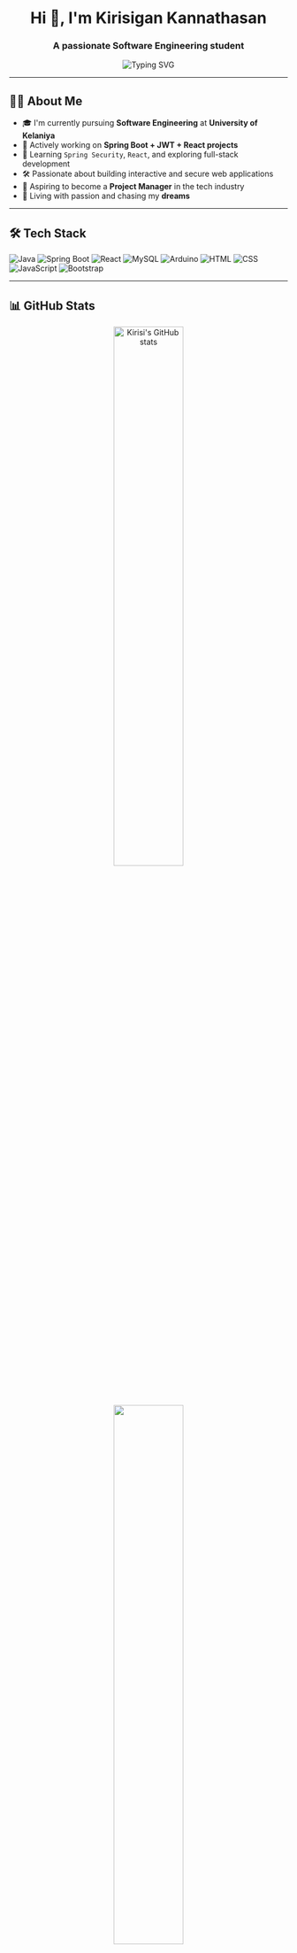 <h1 align="center">Hi 👋, I'm Kirisigan Kannathasan</h1>
<h3 align="center">A passionate Software Engineering student </h3>

<p align="center">
  <img src="https://readme-typing-svg.demolab.com?font=Fira+Code&pause=1000&center=true&width=435&lines=Full-stack+Developer+in+Progress;" alt="Typing SVG" />
</p>

---

## 🧑‍💻 About Me

- 🎓 I'm currently pursuing **Software Engineering** at **University of Kelaniya**
- 🚀 Actively working on **Spring Boot + JWT + React projects**
- 🌱 Learning `Spring Security`, `React`, and exploring full-stack development
- 🛠️ Passionate about building interactive and secure web applications
- 🎯 Aspiring to become a **Project Manager** in the tech industry
- 💖 Living with passion and chasing my **dreams**

---

## 🛠️ Tech Stack

![Java](https://img.shields.io/badge/Java-ED8B00?style=for-the-badge&logo=java&logoColor=white)
![Spring Boot](https://img.shields.io/badge/Spring_Boot-6DB33F?style=for-the-badge&logo=spring-boot&logoColor=white)
![React](https://img.shields.io/badge/React-20232A?style=for-the-badge&logo=react&logoColor=61DAFB)
![MySQL](https://img.shields.io/badge/MySQL-005C84?style=for-the-badge&logo=mysql&logoColor=white)
![Arduino](https://img.shields.io/badge/Arduino-00979D?style=for-the-badge&logo=arduino&logoColor=white)
![HTML](https://img.shields.io/badge/HTML5-E34F26?style=for-the-badge&logo=html5&logoColor=white)
![CSS](https://img.shields.io/badge/CSS3-1572B6?style=for-the-badge&logo=css3&logoColor=white)
![JavaScript](https://img.shields.io/badge/JavaScript-F7DF1E?style=for-the-badge&logo=javascript&logoColor=black)
![Bootstrap](https://img.shields.io/badge/Bootstrap-563D7C?style=for-the-badge&logo=bootstrap&logoColor=white)

---

## 📊 GitHub Stats

<p align="center">
  <img src="https://github-readme-stats.vercel.app/api?username=Kirisi15&show_icons=true&theme=tokyonight" alt="Kirisi's GitHub stats" width="50%"/>
  <img src="https://github-readme-streak-stats.herokuapp.com?user=Kirisi15&theme=tokyonight&hide_border=false" width="50%"/>
  <img src="https://github-readme-stats.vercel.app/api/top-langs/?username=Kirisi15&layout=compact&theme=tokyonight" width="50%" />
 

</p>

---

## 🏆 Achievements

- 🎯 `Pull Shark` contributor badge
- ⭐ Open source enthusiast
- 💬 Sharing knowledge and always learning


---

## 🌐 Connect with Me

[![LinkedIn](https://img.shields.io/badge/LinkedIn-Kirisi-blue?style=for-the-badge&logo=linkedin)](https://www.linkedin.com/in/your-link/)
[![Gmail](https://img.shields.io/badge/Gmail-kkirisigan@gmail.com-red?style=for-the-badge&logo=gmail)](mailto:kkirisigan@gmail.com)

---

## 💬 Fun Fact

> _"Code is like humor. When you have to explain it, it’s bad."_ – Cory House

---

<p align="center">
  <img src="https://media.giphy.com/media/qgQUggAC3Pfv687qPC/giphy.gif" width="250">
</p>

